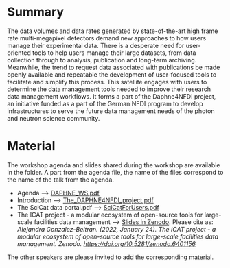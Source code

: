 # Summary

The data volumes and data rates generated by state-of-the-art high frame rate multi-megapixel detectors demand new approaches to how users manage their experimental data. There is a desperate need for user-oriented tools to help users manage their large datasets, from data collection through to analysis, publication and long-term archiving. Meanwhile, the trend to request data associated with publications be made openly available and repeatable the development of user-focused tools to facilitate and simplify this process. This satellite engages with users to determine the data management tools needed to improve their research data management workflows. It forms a part of the Daphne4NFDI project, an initiative funded as a part of the German NFDI program to develop infrastructures to serve the future data management needs of the photon and neutron science community.

# Material

The workshop agenda and slides shared during the workshop are available in the folder. A part from the agenda file, the name of the files correspond to the name of the talk from the agenda.

* Agenda --> [DAPHNE_WS.pdf](https://github.com/ExPaNDS-eu/ExPaNDS/blob/master/WP3/DAPHNE4NFDI_20220124/DAPHNE_WS.pdf)
* Introduction --> [The_DAPHNE4NFDI_project.pdf](https://github.com/ExPaNDS-eu/ExPaNDS/blob/master/WP3/DAPHNE4NFDI_20220124/The_DAPHNE4NFDI_project.pdf)
* The SciCat data portal.pdf --> [SciCatForUsers.pdf](https://github.com/ExPaNDS-eu/ExPaNDS/blob/master/WP3/DAPHNE4NFDI_20220124/SciCatForUsers.pdf)
* The ICAT project - a modular ecosystem of open-source tools for large-scale facilities data management --> [Slides in Zenodo](https://doi.org/10.5281/zenodo.6401156). Please cite as: *Alejandra Gonzalez-Beltran. (2022, January 24). The ICAT project - a modular ecosystem of open-source tools for large-scale facilities data management. Zenodo. https://doi.org/10.5281/zenodo.6401156*

The other speakers are please invited to add the corresponding material.
